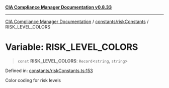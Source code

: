[**CIA Compliance Manager Documentation v0.8.33**](../../../README.md)

***

[CIA Compliance Manager Documentation](../../../modules.md) / [constants/riskConstants](../README.md) / RISK\_LEVEL\_COLORS

# Variable: RISK\_LEVEL\_COLORS

> `const` **RISK\_LEVEL\_COLORS**: `Record`\<`string`, `string`\>

Defined in: [constants/riskConstants.ts:153](https://github.com/Hack23/cia-compliance-manager/blob/1f4f2c51bc48d917eff1eb43881cee05d381f406/src/constants/riskConstants.ts#L153)

Color coding for risk levels
